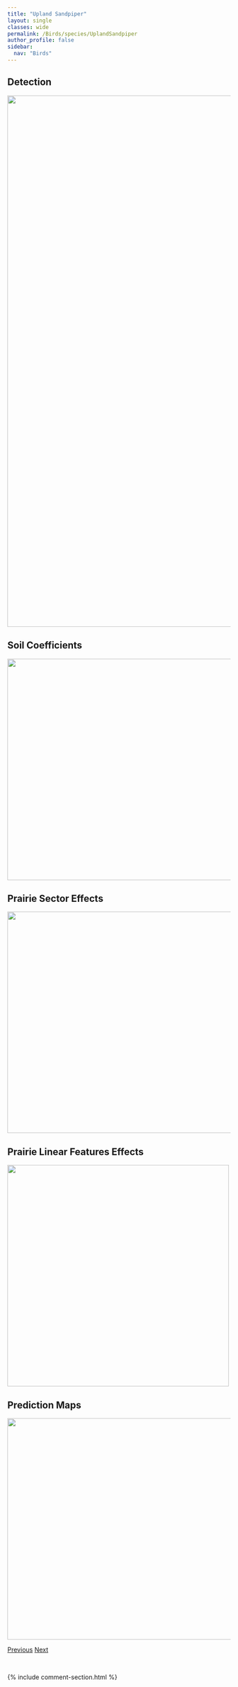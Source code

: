 ```yaml
---
title: "Upland Sandpiper"
layout: single
classes: wide
permalink: /Birds/species/UplandSandpiper
author_profile: false
sidebar:
  nav: "Birds"
---
```


<h2>Detection</h2>

<a href="https://drive.google.com/uc?export=view&id=1MTnKLrC926xnJKJ4ff1JOOBh7mcIWPn2">
<img src="https://drive.google.com/uc?export=view&id=1MTnKLrC926xnJKJ4ff1JOOBh7mcIWPn2" height = "1200" width = "800">
</a>


<h2>Soil Coefficients</h2>

<a href="https://drive.google.com/uc?export=view&id=1U8kBsO_NsTZ7i4b2vW4vyx9_17G6pg51">
<img src="https://drive.google.com/uc?export=view&id=1U8kBsO_NsTZ7i4b2vW4vyx9_17G6pg51" height = "500" width = "1000">
</a>


<h2>Prairie Sector Effects</h2>

<a href="https://drive.google.com/uc?export=view&id=1oQ7TdSDSuSsug80KkhXj140DFRFhS_Bo">
<img src="https://drive.google.com/uc?export=view&id=1oQ7TdSDSuSsug80KkhXj140DFRFhS_Bo" height = "500" width = "1000">
</a>


<h2>Prairie Linear Features Effects</h2>

<a href="https://drive.google.com/uc?export=view&id=1TZM6o6r6CdAnmmzblspWLuUKMYAEgoa7">
<img src="https://drive.google.com/uc?export=view&id=1TZM6o6r6CdAnmmzblspWLuUKMYAEgoa7" height = "500" width = "500">
</a>


<h2>Prediction Maps</h2>

<a href="https://drive.google.com/uc?export=view&id=1MhJbJfSh8vbd8MXAC-BBOeWS98BW0vd7">
<img src="https://drive.google.com/uc?export=view&id=1MhJbJfSh8vbd8MXAC-BBOeWS98BW0vd7" height = "500" width = "1000">
</a>


<a href="/DevelopmentWebsite/Birds/species/TrumpeterSwan" class="pagination--pager" title="Cygnus buccinator">Previous</a> <a href="/DevelopmentWebsite/Birds/species/VariedThrush" class="pagination--pager" title="Ixoreus naevius">Next</a>

<p>&nbsp;</p>

{% include comment-section.html %}

